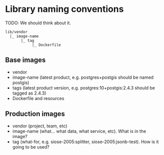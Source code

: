 # Library naming conventions

TODO: We should think about it.

```
lib/vendor
  |_ image-name
       |_ tag
            |_ Dockerfile
```

## Base images

- vendor
- image-name (latest product, e.g. postgres+postgis should be named postgis)
- tags (latest product version, e.g. postgres:10+postgis:2.4.3 should be tagged as 2.4.3)
- Dockerfile and resources

## Production images

- vendor (project, team, etc)
- image-name (what... what data, what service, etc). What is in the image?
- tag (what-for, e.g. siose-2005:splitter, siose-2005:jsonb-test). How is it going to be used?

